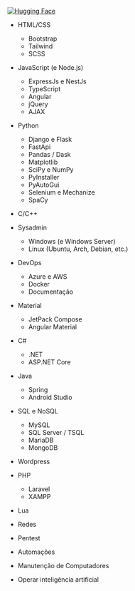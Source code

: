 [![Hugging Face](https://img.shields.io/badge/Hugging%20Face-FFD21E?logo=huggingface&logoColor=000)](#)
- HTML/CSS
  - Bootstrap
  - Tailwind
  - SCSS

- JavaScript (e Node.js)
  - ExpressJs e NestJs
  - TypeScript
  - Angular
  - jQuery
  - AJAX

- Python
  - Django e Flask
  - FastApi
  - Pandas / Dask
  - Matplotlib
  - SciPy e NumPy
  - PyInstaller
  - PyAutoGui
  - Selenium e Mechanize
  - SpaCy

- C/C++

- Sysadmin
  - Windows (e Windows Server)
  - Linux (Ubuntu, Arch, Debian, etc.)

- DevOps
  - Azure e AWS
  - Docker
  - Documentação

- Material
  - JetPack Compose
  - Angular Material

- C#
  - .NET
  - ASP.NET Core

- Java
  - Spring
  - Android Studio

- SQL e NoSQL
  - MySQL
  - SQL Server / TSQL
  - MariaDB
  - MongoDB

- Wordpress

- PHP
  - Laravel
  - XAMPP

- Lua

- Redes

- Pentest

- Automações

- Manutenção de Computadores

- Operar inteligência artificial
